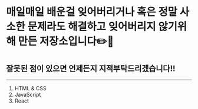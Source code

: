 # 매일매일 배운걸 잊어버리거나 혹은 정말 사소한 문제라도 해결하고 잊어버리지 않기위해 만든 저장소입니다✏️📝

## 잘못된 점이 있으면 언제든지 지적부탁드리겠습니다!!

<hr/>

1. HTML & CSS
2. JavaScript
3. React
